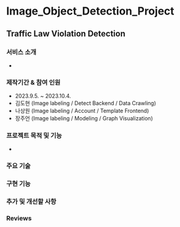 # Image_Object_Detection_Project

## Traffic Law Violation Detection

### 서비스 소개
- 
### 제작기간 & 참여 인원
- 2023.9.5. ~ 2023.10.4.
- 김도현 (Image labeling / Detect Backend / Data Crawling)
- 나상원 (Image labeling / Account / Template Frontend)
- 장주언 (Image labeling / Modeling / Graph Visualization)
### 프로젝트 목적 및 기능
- 
### 주요 기술

### 구현 기능

### 추가 및 개선할 사항

### Reviews